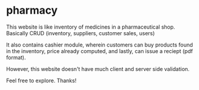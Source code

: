 pharmacy
========

This website is like inventory of medicines in a pharmaceutical shop.
Basically CRUD (inventory, suppliers, customer sales, users)

It also contains cashier module, wherein customers can buy products found in the inventory, 
price already computed, and lastly, can issue a reciept (pdf format).

However, this website doesn't have much client and server side validation.

Feel free to explore. Thanks!
